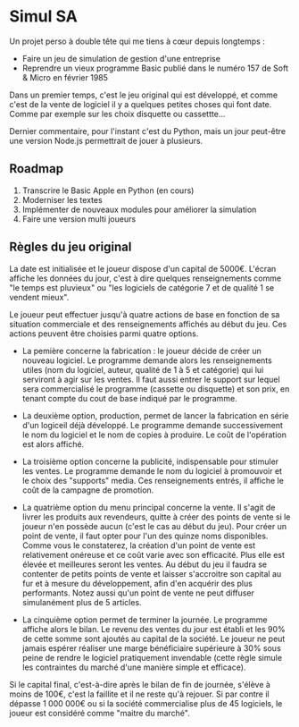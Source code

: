 # Simul SA

Un projet perso à double tête qui me tiens à cœur depuis longtemps :

* Faire un jeu de simulation de gestion d'une entreprise
* Reprendre un vieux programme Basic publié dans le numéro 157 de Soft & Micro en février 1985


Dans un premier temps, c'est le jeu original qui est développé, et comme c'est de la vente de logiciel il y a quelques petites choses qui font date. Comme par exemple sur les choix disquette ou cassettte...

Dernier commentaire, pour l'instant c'est du Python, mais un jour peut-être une version Node.js permettrait de jouer à plusieurs.

Roadmap
-------

1. Transcrire le Basic Apple en Python (en cours)
2. Moderniser les textes
3. Implémenter de nouveaux modules pour améliorer la simulation
4. Faire une version multi joueurs

Règles du jeu original
----------------------

La date est initialisée et le joueur dispose d'un capital de 5000€. L'écran affiche les données du jour, c'est à dire quelques renseignements comme "le temps est pluvieux" ou "les logiciels de catégorie 7 et de qualité 1 se vendent mieux".

Le joueur peut effectuer jusqu'à quatre actions de base en fonction de sa situation commerciale et des renseignements affichés au début du jeu. Ces actions peuvent être choisies parmi quatre options.

 - La pemière concerne la fabrication : le joueur décide de créer un nouveau logiciel. Le programme demande alors les renseignements utiles (nom du logiciel, auteur, qualité de 1 à 5 et catégorie) qui lui serviront à agir sur les ventes. Il faut aussi entrer le support sur lequel sera commercialisé le programme (cassette ou disquette) et son prix, en tenant compte du cout de base indiqué par le programme.

 - La deuxième option, production, permet de lancer la fabrication en série d'un logiceil déjà développé. Le programme demande successivement le nom du logiciel et le nom de copies à produire. Le coût de l'opération est alors affiché.

 - La troisième option concerne la publicité, indispensable pour stimuler les ventes. Le programme demande le nom du logiciel à promouvoir et le choix des "supports" media. Ces renseignements entrés, il affiche le coût de la campagne de promotion.

 - La quatrième option du menu principal concerne la vente. Il s'agit de livrer les produits aux revendeurs, quitte à créer des points de vente si le joueur n'en possède aucun (c'est le cas au début du jeu). Pour créer un point de vente, il faut opter pour l'un des quinze noms disponibles. Comme vous le constaterez, la création d'un point de vente est relativement onéreuse et ce coût varie avec son efficacité. Plus elle est élevée et meilleures seront les ventes. Au début du jeu il faudra se contenter de petits points de vente et laisser s'accroitre son capital au fur et à mesure du développement, afin d'en acquérir des plus performants. Notez aussi qu'un point de vente ne peut diffuser simulanément plus de 5 articles.

 - La cinquième option permet de terminer la journée. Le programme affiche alors le bilan. Le revenu des ventes du jour est établi et les 90% de cette somme sont ajoutés au capital de la société. Le joueur ne peut jamais espérer réaliser une marge bénéficiaire supérieure à 30% sous peine de rendre le logiciel pratiquement invendable (cette règle simule les contraintes du marché d'une manière simple et efficace).

 Si le capital final, c'est-à-dire après le bilan de fin de journée, s'élève à moins de 100€, c'est la faillite et il ne reste qu'à rejouer. Si par contre il dépasse 1 000 000€ ou si la société commercialise plus de 45 logiciels, le joueur est considéré comme "maitre du marché".
